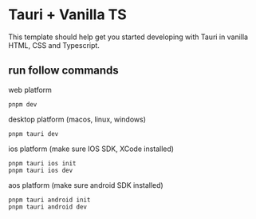 # Tauri + Vanilla TS

This template should help get you started developing with Tauri in vanilla HTML, CSS and Typescript.

## run follow commands

web platform

```
pnpm dev
```

desktop platform (macos, linux, windows)

```
pnpm tauri dev
```

ios platform (make sure IOS SDK, XCode installed)

```
pnpm tauri ios init
pnpm tauri ios dev
```

aos platform (make sure android SDK installed)

```
pnpm tauri android init
pnpm tauri android dev
```